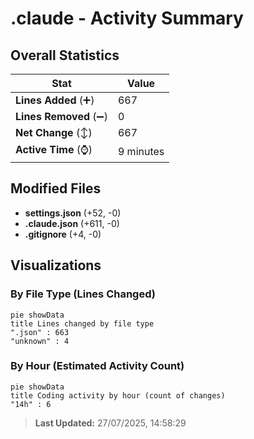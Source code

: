 # .claude - Activity Summary 

## Overall Statistics

| Stat                   | Value                                                             |
| ---------------------- | ----------------------------------------------------------------- |
| **Lines Added** (➕)   | 667                                          |
| **Lines Removed** (➖) | 0                                        |
| **Net Change** (↕)    | 667                |
| **Active Time** (⌚)   | 9 minutes |


## Modified Files
- **settings.json** (+52, -0)
- **.claude.json** (+611, -0)
- **.gitignore** (+4, -0)

## Visualizations

### By File Type (Lines Changed)

```mermaid
pie showData
title Lines changed by file type
".json" : 663
"unknown" : 4
```

### By Hour (Estimated Activity Count)

```mermaid
pie showData
title Coding activity by hour (count of changes)
"14h" : 6
```


> **Last Updated:** 27/07/2025, 14:58:29